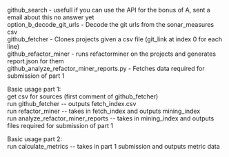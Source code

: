 github_search - usefull if you can use the API for the bonus of A, sent a email about this no answer yet  
option_b_decode_git_urls - Decode the git urls from the sonar_measures csv  
github_fetcher - Clones projects given a csv file (git_link at index 0 for each line)  
github_refactor_miner - runs refactorminer on the projects and generates report.json for them  
github_analyze_refactor_miner_reports.py - Fetches data required for submission of part 1  
  
Basic usage part 1:     
get csv for sources  (first comment of github_fetcher)    
run github_fetcher  -- outputs fetch_index.csv   
run refactor_miner -- takes in fetch_index and outputs mining_index    
run analyze_refactor_miner_reports -- takes in mining_index and outputs files required for submission of part 1    
   
Basic usage part 2:  
run calculate_metrics -- takes in part 1 submission and outputs metric data   